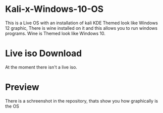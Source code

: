 # Kali-x-Windows-10-OS
This is a Live OS with an installation of kali KDE Themed look like Windows 12 graphic, There is wine installed on it and this allows you to run windows programs. Wine is Themed look like Windows 10.

# Live iso Download

At the moment there isn't a live iso.

# Preview

There is a schreenshot in the repository, thats show you how graphically is the OS

